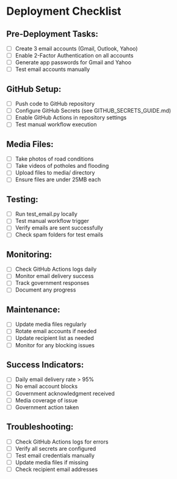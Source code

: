 # Deployment Checklist

## Pre-Deployment Tasks:

- [ ] Create 3 email accounts (Gmail, Outlook, Yahoo)
- [ ] Enable 2-Factor Authentication on all accounts
- [ ] Generate app passwords for Gmail and Yahoo
- [ ] Test email accounts manually

## GitHub Setup:

- [ ] Push code to GitHub repository
- [ ] Configure GitHub Secrets (see GITHUB_SECRETS_GUIDE.md)
- [ ] Enable GitHub Actions in repository settings
- [ ] Test manual workflow execution

## Media Files:

- [ ] Take photos of road conditions
- [ ] Take videos of potholes and flooding
- [ ] Upload files to media/ directory
- [ ] Ensure files are under 25MB each

## Testing:

- [ ] Run test_email.py locally
- [ ] Test manual workflow trigger
- [ ] Verify emails are sent successfully
- [ ] Check spam folders for test emails

## Monitoring:

- [ ] Check GitHub Actions logs daily
- [ ] Monitor email delivery success
- [ ] Track government responses
- [ ] Document any progress

## Maintenance:

- [ ] Update media files regularly
- [ ] Rotate email accounts if needed
- [ ] Update recipient list as needed
- [ ] Monitor for any blocking issues

## Success Indicators:

- [ ] Daily email delivery rate > 95%
- [ ] No email account blocks
- [ ] Government acknowledgment received
- [ ] Media coverage of issue
- [ ] Government action taken

## Troubleshooting:

- [ ] Check GitHub Actions logs for errors
- [ ] Verify all secrets are configured
- [ ] Test email credentials manually
- [ ] Update media files if missing
- [ ] Check recipient email addresses
